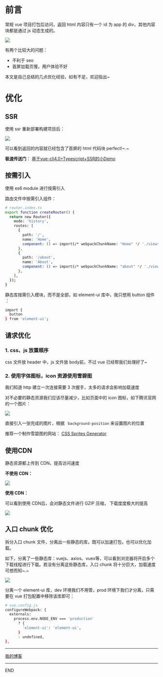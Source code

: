 # 前言

常规 vue 项目打包后访问，返回 html 内容只有一个 id 为 app 的 div，其他内容块都是通过 js 动态生成的。

![](https://p3-juejin.byteimg.com/tos-cn-i-k3u1fbpfcp/d93b3a47622c44108d30deb4c8570001~tplv-k3u1fbpfcp-watermark.image)

有两个比较大的问题：

  - 不利于 seo
  - 首屏加载页慢，用户体验不好

本文是自己总结的几点优化经验，如有不足，欢迎指出~

# 优化

## SSR

使用 ssr 重新部署构建项目后：

![](https://p6-juejin.byteimg.com/tos-cn-i-k3u1fbpfcp/aec0a730009e4a71916f5696cb119369~tplv-k3u1fbpfcp-watermark.image)

可以看到返回的内容就已经包含了首屏的 html 代码块 perfect!~.~

**极速传送门**： [基于vue-cli4.0+Typescript+SSR的小Demo](https://github.com/zhongzihao1996/vue-ssr-demo)


## 按需引入

使用 es6 module 进行按需引入

路由文件中按需引入组件：

``` bash 
# router.index.ts
export function createRouter() {
  return new Router({
    mode: 'history',
    routes: [
      {
        path: '/',
        name: 'Home',
        component: () => import(/* webpackChunkName: "Home" */ './views/Home.vue'),
      },
      {
        path: '/about',
        name: 'About',
        component: () => import(/* webpackChunkName: "about" */ './views/About.vue'),
      },
    ],
  });
}
```

静态库按需引入模块，而不是全部，如 element-ui 库中，我只想用 button 组件 ：

``` bash 
import {
  button
} from 'element-ui';
```

## 请求优化

### 1. css、js 放置顺序

css 文件放 header 中，js 文件放 body前，不过 vue 已经帮我们处理好了~

### 2. 使用字体图标，icon 资源使用雪碧图

我们知道 http 建立一次连接需要 3 次握手，太多的请求会影响加载速度

对不必要的静态资源我们应该尽量减少，比如页面中的 icon 图标，如下腾讯官网的一个图片：

![](https://sqimg.qq.com/qq_product_operations/im/2015/plats1.png)

直接引入一张完成的图片，根据 ``` background-position``` 来设置图片的位置

推荐一个制作雪碧图的网站： [CSS Sprites Generator](https://www.toptal.com/developers/css/sprite-generator)


## 使用CDN

静态资源都上传到 CDN，提高访问速度

**不使用 CDN：**

![](https://p3-juejin.byteimg.com/tos-cn-i-k3u1fbpfcp/ade6f977203247f78a139c9ef46f5508~tplv-k3u1fbpfcp-watermark.image)


**使用 CDN：**

可以看到使用 CDN后，会对静态文件进行 GZIP 压缩， 下载度度极大的提高

![](https://p1-juejin.byteimg.com/tos-cn-i-k3u1fbpfcp/d55fb4fc258545b48ed9cda692c717a6~tplv-k3u1fbpfcp-watermark.image)

## 入口 chunk 优化

拆分入口 chunk 文件，分离出一些静态的库，既可以加速打包，也可以优化加载。

如下，分离了一些静态库：vuejs、axios、vuex等，可以看到浏览器将开启多个下载线程进行下载。若没有分离这些静态库，入口 chunk 将十分巨大，加载速度可想而知~.~

![](https://p1-juejin.byteimg.com/tos-cn-i-k3u1fbpfcp/93fc346839954d69b6586b343173430e~tplv-k3u1fbpfcp-watermark.image)

分离一个 element-ui 库，dev 环境我们不用管，prod 环境下我们才分离，只需要在 vue 打包配置中移除该库即可：

``` bash 
# vue.config.js
configureWebpack: {
  externals:
    process.env.NODE_ENV === 'production'
      ? {
        'element-ui': 'element-ui',
      }
      : undefined,
},
```

---

[我的博客](https://github.com/zhongzihao1996/my-blog/tree/master)

---

END
